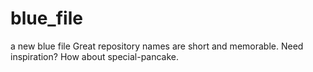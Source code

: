 # blue_file
a new blue file Great repository names are short and memorable. Need inspiration? How about special-pancake. 
